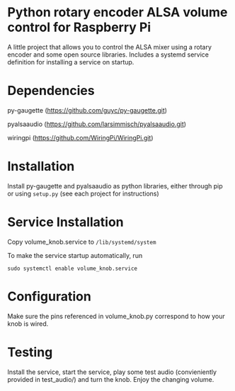 # Python rotary encoder ALSA volume control for Raspberry Pi

A little project that allows you to control the ALSA mixer using a rotary encoder and some open source libraries. Includes a systemd service definition for installing a service on startup.

# Dependencies

py-gaugette (https://github.com/guyc/py-gaugette.git)

pyalsaaudio (https://github.com/larsimmisch/pyalsaaudio.git)

wiringpi (https://github.com/WiringPi/WiringPi.git)

# Installation 

Install py-gaugette and pyalsaaudio as python libraries, either through pip or using `setup.py` (see each project for instructions)

# Service Installation

Copy volume_knob.service to `/lib/systemd/system` 

To make the service startup automatically, run

`sudo systemctl enable volume_knob.service`

# Configuration

Make sure the pins referenced in volume_knob.py correspond to how your knob is wired.

# Testing

Install the service, start the service, play some test audio (convieniently provided in test_audio/) and turn the knob. Enjoy the changing volume.

